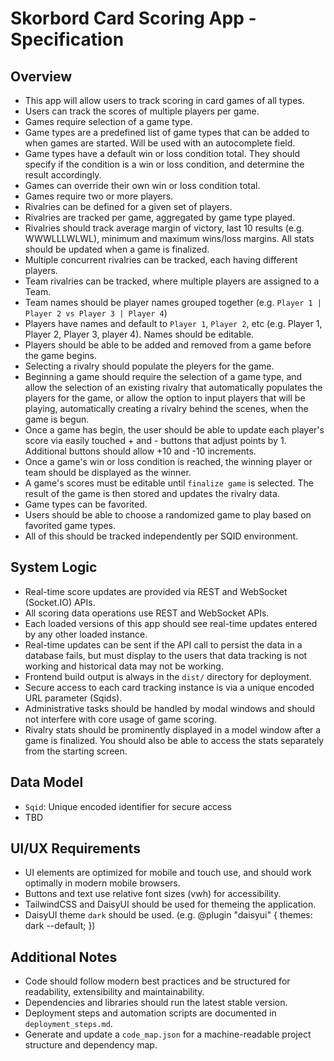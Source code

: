 # Skorbord Card Scoring App - Specification

## Overview

- This app will allow users to track scoring in card games of all types.
- Users can track the scores of multiple players per game.
- Games require selection of a game type.
- Game types are a predefined list of game types that can be added to when games are started. Will be used with an autocomplete field.
- Game types have a default win or loss condition total. They should specify if the condition is a win or loss condition, and determine the result accordingly.
- Games can override their own win or loss condition total.
- Games require two or more players.
- Rivalries can be defined for a given set of players.
- Rivalries are tracked per game, aggregated by game type played.
- Rivalries should track average margin of victory, last 10 results (e.g. WWWLLLWLWL), minimum and maximum wins/loss margins. All stats should be updated when a game is finalized.
- Multiple concurrent rivalries can be tracked, each having different players.
- Team rivalries can be tracked, where multiple players are assigned to a Team.
- Team names should be player names grouped together (e.g. `Player 1 | Player 2 vs Player 3 | Player 4`)
- Players have names and default to `Player 1`, `Player 2`, etc (e.g. Player 1, Player 2, Player 3, player 4). Names should be editable.
- Players should be able to be added and removed from a game before the game begins.
- Selecting a rivalry should populate the pleyers for the game.
- Beginning a game should require the selection of a game type, and allow the selection of an existing rivalry that automatically populates the players for the game, or allow the option to input players that will be playing, automatically creating a rivalry behind the scenes, when the game is begun.
- Once a game has begin, the user should be able to update each player's score via easily touched + and - buttons that adjust points by 1. Additional buttons should allow +10 and -10 increments.
- Once a game's win or loss condition is reached, the winning player or team should be displayed as the winner.
- A game's scores must be editable until `finalize game` is selected. The result of the game is then stored and updates the rivalry data.
- Game types can be favorited.
- Users should be able to choose a randomized game to play based on favorited game types.
- All of this should be tracked independently per SQID environment.

## System Logic

- Real-time score updates are provided via REST and WebSocket (Socket.IO) APIs.
- All scoring data operations use REST and WebSocket APIs.
- Each loaded versions of this app should see real-time updates entered by any other loaded instance.
- Real-time updates can be sent if the API call to persist the data in a database fails, but must display to the users that data tracking is not working and historical data may not be working.
- Frontend build output is always in the `dist/` directory for deployment.
- Secure access to each card tracking instance is via a unique encoded URL parameter (Sqids).
- Administrative tasks should be handled by modal windows and should not interfere with core usage of game scoring.
- Rivalry stats should be prominently displayed in a model window after a game is finalized. You should also be able to access the stats separately from the starting screen.

## Data Model

- `Sqid`: Unique encoded identifier for secure access
- TBD

## UI/UX Requirements

- UI elements are optimized for mobile and touch use, and should work optimally in modern mobile browsers.
- Buttons and text use relative font sizes (vwh) for accessibility.
- TailwindCSS and DaisyUI should be used for themeing the application.
- DaisyUI theme `dark` should be used. (e.g.  @plugin "daisyui" {
   themes: dark --default;
 })

## Additional Notes

- Code should follow modern best practices and be structured for readability, extensibility and maintainability.
- Dependencies and libraries should run the latest stable version.
- Deployment steps and automation scripts are documented in `deployment_steps.md`.
- Generate and update a `code_map.json` for a machine-readable project structure and dependency map.
